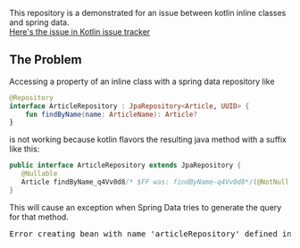 This repository is a demonstrated for an issue between kotlin inline classes and spring data.  
[Here's the issue in Kotlin issue tracker](https://youtrack.jetbrains.com/issue/KT-46251)

## The Problem
Accessing a property of an inline class with a spring data repository like
```kotlin
@Repository
interface ArticleRepository : JpaRepository<Article, UUID> {
    fun findByName(name: ArticleName): Article?
}
```
is not working because kotlin flavors the resulting java method with a suffix like this:
```java
public interface ArticleRepository extends JpaRepository {
   @Nullable
   Article findByName_q4Vv0d8/* $FF was: findByName-q4Vv0d8*/(@NotNull String var1);
}
```

This will cause an exception when Spring Data tries to generate the query for that method.

<pre>
Error creating bean with name 'articleRepository' defined in com.example.jpakotlin.ArticleRepository defined in @EnableJpaRepositories declared on JpaRepositoriesRegistrar.EnableJpaRepositoriesConfiguration: Invocation of init method failed; nested exception is java.lang.IllegalArgumentException: Failed to create query for method public abstract com.example.jpakotlin.Article com.example.jpakotlin.ArticleRepository.findByName-q4Vv0d8(java.lang.String)! No property name-q4Vv0d8 found for type Article!
</pre>
